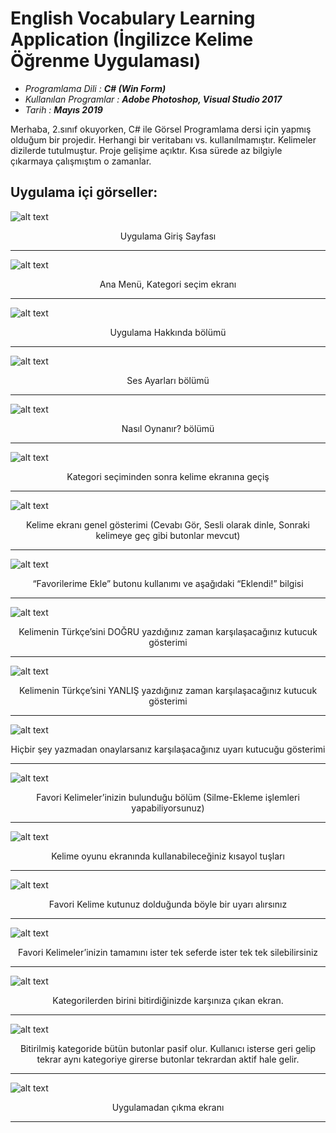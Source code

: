 # English Vocabulary Learning Application (İngilizce Kelime Öğrenme Uygulaması)

* *Programlama Dili : **C# (Win Form)***
* *Kullanılan Programlar : **Adobe Photoshop, Visual Studio 2017***
* *Tarih : **Mayıs 2019***

Merhaba, 2.sınıf okuyorken, C# ile Görsel Programlama dersi için yapmış olduğum bir projedir.
Herhangi bir veritabanı vs. kullanılmamıştır.
Kelimeler dizilerde tutulmuştur.
Proje gelişime açıktır. Kısa sürede az bilgiyle çıkarmaya çalışmıştım o zamanlar.

## Uygulama içi görseller:

![alt text](https://raw.githubusercontent.com/serdarsari/english-vocabulary-learning-app/master/images/1.jpg)
<p align="center">Uygulama Giriş Sayfası</p>
<hr>

![alt text](https://raw.githubusercontent.com/serdarsari/english-vocabulary-learning-app/master/images/2.jpg)
<p align="center">Ana Menü, Kategori seçim ekranı</p>
<hr>

![alt text](https://raw.githubusercontent.com/serdarsari/english-vocabulary-learning-app/master/images/3.jpg)
<p align="center">Uygulama Hakkında bölümü</p>
<hr>

![alt text](https://raw.githubusercontent.com/serdarsari/english-vocabulary-learning-app/master/images/4.jpg)
<p align="center">Ses Ayarları bölümü</p>
<hr>

![alt text](https://raw.githubusercontent.com/serdarsari/english-vocabulary-learning-app/master/images/5.jpg)
<p align="center">Nasıl Oynanır? bölümü</p>
<hr>

![alt text](https://raw.githubusercontent.com/serdarsari/english-vocabulary-learning-app/master/images/6.jpg)
<p align="center">Kategori seçiminden sonra kelime ekranına geçiş</p>
<hr>

![alt text](https://raw.githubusercontent.com/serdarsari/english-vocabulary-learning-app/master/images/7.jpg)
<p align="center">Kelime ekranı genel gösterimi (Cevabı Gör, Sesli olarak dinle, Sonraki kelimeye geç gibi butonlar mevcut)</p>
<hr>

![alt text](https://raw.githubusercontent.com/serdarsari/english-vocabulary-learning-app/master/images/8.jpg)
<p align="center">“Favorilerime Ekle” butonu kullanımı ve aşağıdaki “Eklendi!” bilgisi</p>
<hr>

![alt text](https://raw.githubusercontent.com/serdarsari/english-vocabulary-learning-app/master/images/9.jpg)
<p align="center">Kelimenin Türkçe’sini DOĞRU yazdığınız zaman karşılaşacağınız kutucuk gösterimi</p>
<hr>

![alt text](https://raw.githubusercontent.com/serdarsari/english-vocabulary-learning-app/master/images/10.jpg)
<p align="center">Kelimenin Türkçe’sini YANLIŞ yazdığınız zaman karşılaşacağınız kutucuk gösterimi</p>
<hr>

![alt text](https://raw.githubusercontent.com/serdarsari/english-vocabulary-learning-app/master/images/11.jpg)
<p align="center">Hiçbir şey yazmadan onaylarsanız karşılaşacağınız uyarı kutucuğu gösterimi</p>
<hr>

![alt text](https://raw.githubusercontent.com/serdarsari/english-vocabulary-learning-app/master/images/12.jpg)
<p align="center">Favori Kelimeler’inizin bulunduğu bölüm (Silme-Ekleme işlemleri yapabiliyorsunuz)</p>
<hr>

![alt text](https://raw.githubusercontent.com/serdarsari/english-vocabulary-learning-app/master/images/13.jpg)
<p align="center">Kelime oyunu ekranında kullanabileceğiniz kısayol tuşları</p>
<hr>

![alt text](https://raw.githubusercontent.com/serdarsari/english-vocabulary-learning-app/master/images/14.jpg)
<p align="center">Favori Kelime kutunuz dolduğunda böyle bir uyarı alırsınız</p>
<hr>

![alt text](https://raw.githubusercontent.com/serdarsari/english-vocabulary-learning-app/master/images/15.jpg)
<p align="center">Favori Kelimeler’inizin tamamını ister tek seferde ister tek tek silebilirsiniz</p>
<hr>

![alt text](https://raw.githubusercontent.com/serdarsari/english-vocabulary-learning-app/master/images/17.jpg)
<p align="center">Kategorilerden birini bitirdiğinizde karşınıza çıkan ekran.</p>
<hr>

![alt text](https://raw.githubusercontent.com/serdarsari/english-vocabulary-learning-app/master/images/18.jpg)
<p align="center">Bitirilmiş kategoride bütün butonlar pasif olur. Kullanıcı isterse geri gelip tekrar aynı kategoriye girerse butonlar tekrardan aktif hale gelir.</p>
<hr>

![alt text](https://raw.githubusercontent.com/serdarsari/english-vocabulary-learning-app/master/images/16.jpg)
<p align="center">Uygulamadan çıkma ekranı</p>
<hr>
